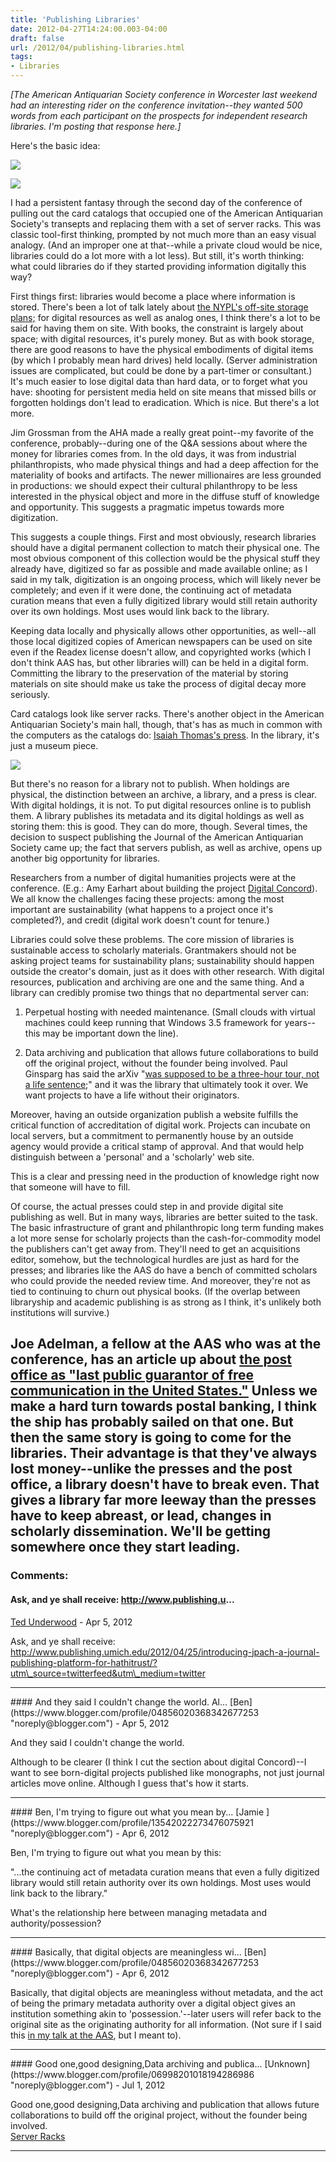 ```yaml
---
title: 'Publishing Libraries'
date: 2012-04-27T14:24:00.003-04:00
draft: false
url: /2012/04/publishing-libraries.html
tags: 
- Libraries
---
```


_\[The American Antiquarian Society conference in Worcester last weekend had an interesting rider on the conference invitation--they wanted 500 words from each participant on the prospects for independent research libraries. I'm posting that response here.\]_  
  
Here's the basic idea:  
  
  

[![](http://3.bp.blogspot.com/-8F-1v0m4q1s/T5mOVGhWxZI/AAAAAAAADT4/cnjs3TSIwmo/s320/Firestone+catalog.jpg)](http://3.bp.blogspot.com/-8F-1v0m4q1s/T5mOVGhWxZI/AAAAAAAADT4/cnjs3TSIwmo/s1600/Firestone+catalog.jpg)

  
  

[![](http://2.bp.blogspot.com/-2iBOtzpH768/T5mOWXzmp8I/AAAAAAAADUA/mVCqnsgqwkY/s320/datacenter-business-phone.jpg)](http://2.bp.blogspot.com/-2iBOtzpH768/T5mOWXzmp8I/AAAAAAAADUA/mVCqnsgqwkY/s1600/datacenter-business-phone.jpg)

  
  
  
  
I had a persistent fantasy through the second day of the conference of pulling out the card catalogs that occupied one of the American Antiquarian Society's transepts and replacing them with a set of server racks. This was classic tool-first thinking, prompted by not much more than an easy visual analogy. (And an improper one at that--while a private cloud would be nice, libraries could do a lot more with a lot less). But still, it's worth thinking: what could libraries do if they started providing information digitally this way?  
  
First things first: libraries would become a place where information is stored. There's been a lot of talk lately about [the NYPL's off-site storage plans;](http://chronicle.com/article/Debate-at-NY-Public-Library-/131615/?sid=at&utm_source=at&utm_medium=en) for digital resources as well as analog ones, I think there's a lot to be said for having them on site. With books, the constraint is largely about space; with digital resources, it's purely money. But as with book storage, there are good reasons to have the physical embodiments of digital items (by which I probably mean hard drives) held locally. (Server administration issues are complicated, but could be done by a part-timer or consultant.) It's much easier to lose digital data than hard data, or to forget what you have: shooting for persistent media held on site means that missed bills or forgotten holdings don't lead to eradication. Which is nice. But there's a lot more.  
  
Jim Grossman from the AHA made a really great point--my favorite of the conference, probably--during one of the Q&A sessions about where the money for libraries comes from. In the old days, it was from industrial philanthropists, who made physical things and had a deep affection for the materiality of books and artifacts. The newer millionaires are less grounded in productions: we should expect their cultural philanthropy to be less interested in the physical object and more in the diffuse stuff of knowledge and opportunity. This suggests a pragmatic impetus towards more digitization.  
  
This suggests a couple things. First and most obviously, research libraries should have a digital permanent collection to match their physical one. The most obvious component of this collection would be the physical stuff they already have, digitized so far as possible and made available online; as I said in my talk, digitization is an ongoing process, which will likely never be completely; and even if it were done, the continuing act of metadata curation means that even a fully digitized library would still retain authority over its own holdings. Most uses would link back to the library.  
  
Keeping data locally and physically allows other opportunities, as well--all those local digitized copies of American newspapers can be used on site even if the Readex license doesn't allow, and copyrighted works (which I don't think AAS has, but other libraries will) can be held in a digital form. Committing the library to the preservation of the material by storing materials on site should make us take the process of digital decay more seriously.  
  
Card catalogs look like server racks. There's another object in the American Antiquarian Society's main hall, though, that's has as much in common with the computers as the catalogs do: [Isaiah Thomas's press](http://americanantiquarian.org/ithomas.htm). In the library, it's just a museum piece.  
  

[![](http://3.bp.blogspot.com/-1w1_WDAhGfw/T5mRXas-ctI/AAAAAAAADUM/wyDqjT0Rmts/s400/Isaiah+Thomas%27s+printing+press.jpg)](http://3.bp.blogspot.com/-1w1_WDAhGfw/T5mRXas-ctI/AAAAAAAADUM/wyDqjT0Rmts/s1600/Isaiah+Thomas%27s+printing+press.jpg)

  
  
  
But there's no reason for a library not to publish. When holdings are physical, the distinction between an archive, a library, and a press is clear. With digital holdings, it is not. To put digital resources online is to publish them. A library publishes its metadata and its digital holdings as well as storing them: this is good. They can do more, though. Several times, the decision to suspect publishing the Journal of the American Antiquarian Society came up; the fact that servers publish, as well as archive, opens up another big opportunity for libraries.  
  
Researchers from a number of digital humanities projects were at the conference. (E.g.: Amy Earhart about building the project [Digital Concord](http://www.digitalconcord.org/)). We all know the challenges facing these projects: among the most important are sustainability (what happens to a project once it's completed?), and credit (digital work doesn't count for tenure.)  
  
Libraries could solve these problems. The core mission of libraries is sustainable access to scholarly materials. Grantmakers should not be asking project teams for sustainability plans; sustainability should happen outside the creator's domain, just as it does with other research. With digital resources, publication and archiving are one and the same thing. And a library can credibly promise two things that no departmental server can:  
  
1) Perpetual hosting with needed maintenance. (Small clouds with virtual machines could keep running that Windows 3.5 framework for years--this may be important down the line).  
  
2) Data archiving and publication that allows future collaborations to build off the original project, without the founder being involved. Paul Ginsparg has said the arXiv "[was supposed to be a three-hour tour, not a life sentence](http://chronicle.com/blogs/wiredcampus/the-first-free-research-sharing-site-arxiv-turns-20/32778);" and it was the library that ultimately took it over. We want projects to have a life without their originators.  
  
Moreover, having an outside organization publish a website fulfills the critical function of accreditation of digital work. Projects can incubate on local servers, but a commitment to permanently house by an outside agency would provide a critical stamp of approval. And that would help distinguish between a 'personal' and a 'scholarly' web site.  
  
This is a clear and pressing need in the production of knowledge right now that someone will have to fill.  
  
Of course, the actual presses could step in and provide digital site publishing as well. But in many ways, libraries are better suited to the task. The basic infrastructure of grant and philanthropic long term funding makes a lot more sense for scholarly projects than the cash-for-commodity model the publishers can't get away from. They'll need to get an acquisitions editor, somehow, but the technological hurdles are just as hard for the presses; and libraries like the AAS do have a bench of committed scholars who could provide the needed review time. And moreover, they're not as tied to continuing to churn out physical books. (If the overlap between libraryship and academic publishing is as strong as I think, it's unlikely both institutions will survive.)  
  
Joe Adelman, a fellow at the AAS who was at the conference, has an article up about [the post office as "last public guarantor of free communication in the United States."](http://www.theatlantic.com/technology/archive/2012/04/the-postal-service-is-a-civic-institution-not-a-business/256306/) Unless we make a hard turn towards postal banking, I think the ship has probably sailed on that one. But then the same story is going to come for the libraries. Their advantage is that they've always lost money--unlike the presses and the post office, a library doesn't have to break even. That gives a library far more leeway than the presses have to keep abreast, or lead, changes in scholarly dissemination. We'll be getting somewhere once they start leading.
---
### Comments:
#### Ask, and ye shall receive: http://www.publishing.u...
[Ted Underwood](https://www.blogger.com/profile/04012428899328561750 "noreply@blogger.com") - <time datetime="2012-04-27T14:52:01.420-04:00">Apr 5, 2012</time>

Ask, and ye shall receive:  
http://www.publishing.umich.edu/2012/04/25/introducing-jpach-a-journal-publishing-platform-for-hathitrust/?utm\_source=twitterfeed&utm\_medium=twitter
<hr />
#### And they said I couldn't change the world. Al...
[Ben](https://www.blogger.com/profile/04856020368342677253 "noreply@blogger.com") - <time datetime="2012-04-27T15:48:08.507-04:00">Apr 5, 2012</time>

And they said I couldn't change the world.  
  
Although to be clearer (I think I cut the section about digital Concord)--I want to see born-digital projects published like monographs, not just journal articles move online. Although I guess that's how it starts.
<hr />
#### Ben, I'm trying to figure out what you mean by...
[Jamie ](https://www.blogger.com/profile/13542022273476075921 "noreply@blogger.com") - <time datetime="2012-04-28T12:44:33.885-04:00">Apr 6, 2012</time>

Ben, I'm trying to figure out what you mean by this:  
  
"...the continuing act of metadata curation means that even a fully digitized library would still retain authority over its own holdings. Most uses would link back to the library."  
  
What's the relationship here between managing metadata and authority/possession?
<hr />
#### Basically, that digital objects are meaningless wi...
[Ben](https://www.blogger.com/profile/04856020368342677253 "noreply@blogger.com") - <time datetime="2012-04-28T13:59:39.613-04:00">Apr 6, 2012</time>

Basically, that digital objects are meaningless without metadata, and the act of being the primary metadata authority over a digital object gives an institution something akin to 'possession.'--later users will refer back to the original site as the originating authority for all information. (Not sure if I said this [in my talk at the AAS](http://sappingattention.blogspot.com/2012/04/digital-collections-research-libraries.html), but I meant to).
<hr />
#### Good one,good designing,Data archiving and publica...
[Unknown](https://www.blogger.com/profile/06998201018194286986 "noreply@blogger.com") - <time datetime="2012-07-09T08:25:36.785-04:00">Jul 1, 2012</time>

Good one,good designing,Data archiving and publication that allows future collaborations to build off the original project, without the founder being involved.  
[Server Racks](http://precisiondataproducts.co.nz)
<hr />
